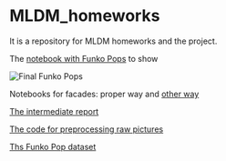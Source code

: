 # MLDM_homeworks

It is a repository for MLDM homeworks and the project.

The [notebook with Funko Pops](https://github.com/KoganA00/MLDM_homeworks/blob/main/funkopop_pix2pix.ipynb) to show

![Final Funko Pops]([[https://github.com/[username]/[reponame]/blob/[branch]/image.jpg](https://github.com/KoganA00/MLDM_homeworks/blob/main/examples/more_examples_final_funkopops.jpg)](https://github.com/KoganA00/MLDM_homeworks/blob/main/examples/more_examples_final_funkopops.jpg)?raw=true)

Notebooks for facades: proper way and [other way](https://github.com/KoganA00/MLDM_homeworks/blob/main/facades_other_way.ipynb)

[The intermediate report ](https://github.com/KoganA00/MLDM_homeworks/blob/main/Kogan_mldm_intermediate_report.pdf)

[The code for preprocessing raw pictures](https://github.com/KoganA00/MLDM_homeworks/blob/main/funko_pop_preprocessing.ipynb)

[Ths Funko Pop dataset](https://drive.google.com/drive/folders/1dRs_q9pe_QHwCpRR-S5bF7mGGvZTflc5?usp=sharing)



